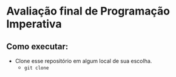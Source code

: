 # Avaliação final de Programação Imperativa

## Como executar:

- Clone esse repositório em algum local de sua escolha.
  - `git clone `

